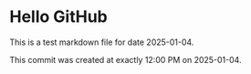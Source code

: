 # Hello GitHub
This is a test markdown file for date 2025-01-04.

This commit was created at exactly 12:00 PM on 2025-01-04.
